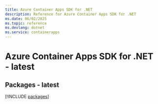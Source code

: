 ```yaml
---
title: Azure Container Apps SDK for .NET
description: Reference for Azure Container Apps SDK for .NET
ms.date: 06/02/2025
ms.topic: reference
ms.devlang: dotnet
ms.service: containerapps
---
```

# Azure Container Apps SDK for .NET - latest
## Packages - latest
[!INCLUDE [packages](container-apps-index.md)]